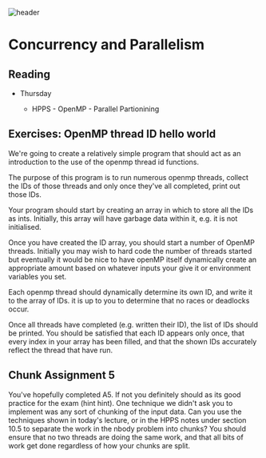 ![header](header.png)

# Concurrency and Parallelism

## Reading

* Thursday

  - HPPS - OpenMP - Parallel Partionining

## Exercises: OpenMP thread ID hello world

We're going to create a relatively simple program that should act as an 
introduction to the use of the openmp thread id functions.

The purpose of this program is to run numerous openmp threads, collect the IDs 
of those threads and only once they've all completed, print out those IDs.

Your program should start by creating an array in which to store all the IDs as 
ints. Initially, this array will have garbage data within it, e.g. it is not 
initialised.

Once you have created the ID array, you should start a number of OpenMP 
threads. Initially you may wish to hard code the number of threads started but 
eventually it would be nice to have openMP itself dynamically create an 
appropriate amount based on whatever inputs your give it or environment 
variables you set.

Each openmp thread should dynamically determine its own ID, and write it to the 
array of IDs. it is up to you to determine that no races or deadlocks occur.

Once all threads have completed (e.g. written their ID), the list of IDs should 
be printed. You should be satisfied that each ID appears only once, that every 
index in your array has been filled, and that the shown IDs accurately reflect 
the thread that have run.


## Chunk Assignment 5

You've hopefully completed A5. If not you definitely should as its good 
practice for the exam (hint hint). One technique we didn't ask you to implement 
was any sort of chunking of the input data. Can you use the techniques shown in 
today's lecture, or in the HPPS notes under section 10.5 to separate the work 
in the nbody problem into chunks? You should ensure that no two threads are 
doing the same work, and that all bits of work get done regardless of how your 
chunks are split.
